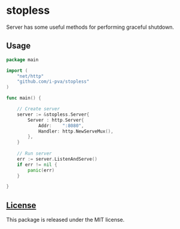 # stopless

Server has some useful methods for performing graceful 
shutdown.
## Usage
```go
package main

import (
    "net/http"
    "github.com/i-pva/stopless"
)

func main() {

    // Create server
    server := &stopless.Server{
        Server : http.Server{
            Addr:    ":8080",
            Handler: http.NewServeMux(),
        },
    }
	
    // Run server
    err := server.ListenAndServe()
    if err != nil {
        panic(err)
    }

}
```
[License](LICENSE)
-------

This package is released under the MIT license.
